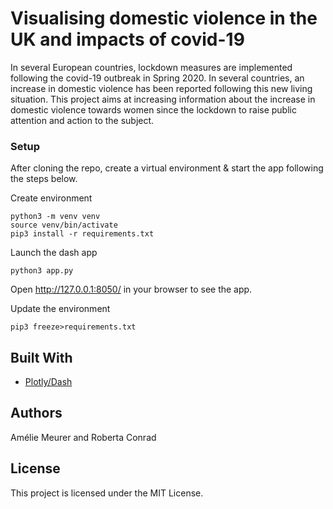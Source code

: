 # Visualising domestic violence in the UK and impacts of covid-19

In several European countries, lockdown measures are implemented following the covid-19 outbreak in Spring 2020. In several countries, an increase in domestic violence has been reported following this new living situation. This project aims at increasing information about the increase in domestic violence towards women since the lockdown to raise public attention and action to the subject.

### Setup

After cloning the repo, create a virtual environment & start the app following the steps below.

Create environment
```
python3 -m venv venv
source venv/bin/activate
pip3 install -r requirements.txt
```

Launch the dash app 
```
python3 app.py
```
Open http://127.0.0.1:8050/ in your browser to see the app.

Update the environment 
```
pip3 freeze>requirements.txt
```

## Built With

* [Plotly/Dash](https://plotly.com/dash/) 
## Authors

Amélie Meurer and Roberta Conrad

## License

This project is licensed under the MIT License.